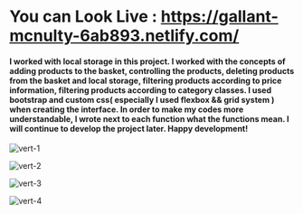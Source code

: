 # You can Look Live : https://gallant-mcnulty-6ab893.netlify.com/


#### I worked with local storage in this project. I worked with the concepts of adding products to the basket, controlling the products, deleting products from the basket and local storage, filtering products according to price information, filtering products according to category classes. I used bootstrap and custom css( especially I used flexbox && grid system ) when creating the interface. In order to make my codes more understandable, I wrote next to each function what the functions mean. I will continue to develop the project later. Happy development!

![vert-1](https://user-images.githubusercontent.com/61279586/77168517-05699e00-6ac9-11ea-99ac-826ae53fc9cc.png)


![vert-2](https://user-images.githubusercontent.com/61279586/77168525-07336180-6ac9-11ea-8887-e83bd0fc08cb.png)


![vert-3](https://user-images.githubusercontent.com/61279586/77168536-08fd2500-6ac9-11ea-8d16-5010ef48e528.png)


![vert-4](https://user-images.githubusercontent.com/61279586/77168541-0ac6e880-6ac9-11ea-8b5e-274e4edf4fc3.png)
